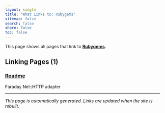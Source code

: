 ```yaml
---
layout: single
title: "What Links to: Rubygems"
sitemap: false
search: false
share: false
toc: false
---
```


This page shows all pages that link to **[Rubygems](/rubygems/)**.

## Linking Pages (1)

### [Readme](/vendor/bundle/ruby/3.1.0/gems/faraday-net_http-2.1.0/README/)

Faraday Net::HTTP adapter

---


*This page is automatically generated. Links are updated when the site is rebuilt.*
